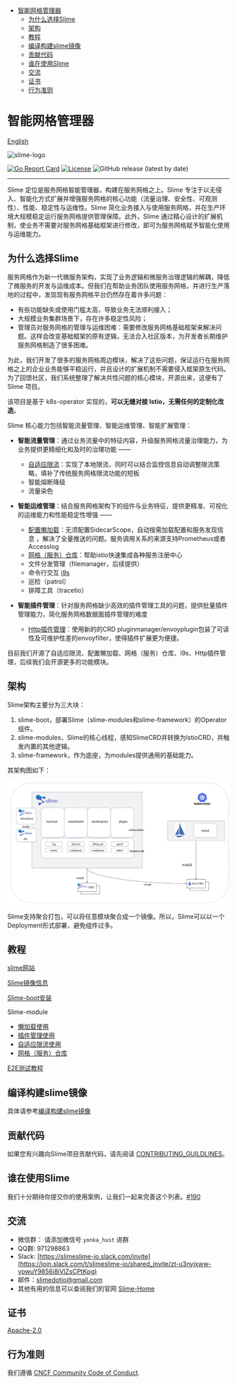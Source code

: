 - [智能网格管理器](#智能网格管理器)
  - [为什么选择Slime](#为什么选择slime)
  - [架构](#架构)
  - [教程](#教程)
  - [编译构建slime镜像](#编译构建slime镜像)
  - [贡献代码](#贡献代码)
  - [谁在使用Slime](#谁在使用slime)
  - [交流](#交流)
  - [证书](#证书)
  - [行为准则](#行为准则)

# 智能网格管理器

[English](./README_EN.md)

![slime-logo](media/slime_logo.png)

 [![Go Report Card](https://goreportcard.com/badge/github.com/slime-io/slime)](https://goreportcard.com/report/github.com/slime-io/slime) [![License](https://img.shields.io/badge/License-Apache%202.0-green.svg)](https://github.com/slime-io/slime/blob/master/LICENSE) ![GitHub release (latest by date)](https://img.shields.io/github/v/release/slime-io/slime?color=green)

---

Slime 定位是服务网格智能管理器，构建在服务网格之上。Slime 专注于以无侵入、智能化方式扩展并增强服务网格的核心功能（流量治理、安全性、可观测性）、性能、稳定性与运维性。Slime 简化业务接入与使用服务网格，并在生产环境大规模稳定运行服务网格提供管理保障。此外，Slime 通过精心设计的扩展机制，使业务不需要对服务网格基础框架进行修改，即可为服务网格赋予智能化使用与运维能力。

## 为什么选择Slime

服务网格作为新一代微服务架构，实现了业务逻辑和微服务治理逻辑的解耦，降低了微服务的开发与运维成本。但我们在帮助业务团队使用服务网格，并进行生产落地的过程中，发现现有服务网格平台仍然存在着许多问题：

- 有些功能缺失或使用门槛太高，导致业务无法顺利接入；
- 大规模业务集群场景下，存在许多稳定性风险；
- 管理员对服务网格的管理与运维困难：需要修改服务网格基础框架来解决问题。这样会改变基础框架的原有逻辑，无法合入社区版本，为开发者长期维护服务网格制造了很多困难。

为此，我们开发了很多的服务网格周边模块，解决了这些问题，保证运行在服务网格之上的企业业务能够平稳运行，并且设计的扩展机制不需要侵入框架原生代码。为了回馈社区，我们系统整理了解决共性问题的核心模块，开源出来，这便有了 Slime 项目。

该项目是基于 k8s-operator 实现的，**可以无缝对接 Istio，无需任何的定制化改造**。

Slime 核心能力包括智能流量管理、智能运维管理、智能扩展管理：

- **智能流量管理**：通过业务流量中的特征内容，升级服务网格流量治理能力，为业务提供更精细化和及时的治理功能  —— 
  - [自适应限流](./staging/src/slime.io/slime/modules/limiter)：实现了本地限流，同时可以结合监控信息自动调整限流策略，填补了传统服务网格限流功能的短板
  - 智能熔断降级
  - 流量染色

- **智能运维管理**：结合服务网格架构下的组件与业务特征，提供更精准、可视化的运维能力和性能稳定性增强 ——
  - [配置懒加载](./staging/src/slime.io/slime/modules/lazyload)：无须配置SidecarScope，自动按需加载配置和服务发现信息 ，解决了全量推送的问题。服务调用关系的来源支持Prometheus或者Accesslog
  - [网格（服务）仓库](./staging/src/slime.io/slime/modules/meshregistry)：帮助istio快速集成各种服务注册中心
  - 文件分发管理（filemanager，后续提供）
  - 命令行交互 [i9s](https://github.com/slime-io/i9s)
  - 巡检（patrol）
  - 排障工具（tracetio）

- **智能插件管理**：针对服务网格缺少高效的插件管理工具的问题，提供批量插件管理能力，简化服务网格数据面插件管理的难度
  - [Http插件管理](./staging/src/slime.io/slime/modules/plugin)：使用新的的CRD pluginmanager/envoyplugin包装了可读性及可维护性差的envoyfilter，使得插件扩展更为便捷。

目前我们开源了自适应限流、配置懒加载、网格（服务）仓库、i9s、Http插件管理，后续我们会开源更多的功能模块。


## 架构

Slime架构主要分为三大块：

1. slime-boot，部署Slime（slime-modules和slime-framework）的Operator组件。
2. slime-modules，Slime的核心线程，感知SlimeCRD并转换为IstioCRD，并触发内置的其他逻辑。
3. slime-framework，作为底座，为modules提供通用的基础能力。

其架构图如下：

![slime架构图](media/slime-arch-v3.png)

Slime支持聚合打包，可以将任意模块聚合成一个镜像。所以，Slime可以以一个Deployment形式部署，避免组件过多。

## 教程

[slime网站](https://slime-io.github.io/)

[Slime镜像信息](https://github.com/slime-io/slime/wiki/Slime-Project-Tag-and-Image-Tag-Mapping-Table)

[Slime-boot安装](./doc/zh/slime-boot.md)

Slime-module

- [懒加载使用](./staging/src/slime.io/slime/modules/lazyload/README.md)
- [插件管理使用](./staging/src/slime.io/slime/modules/plugin/README.md)
- [自适应限流使用](./staging/src/slime.io/slime/modules/limiter/README.md)
- [网格（服务）仓库](./staging/src/slime.io/slime/modules/meshregistry/README_CH.md)

[E2E测试教程](./doc/zh/slime_e2e_test_zh.md)


## 编译构建slime镜像

具体请参考[编译构建slime镜像](./doc/zh/slime-build.md)


## 贡献代码

如果您有兴趣向Slime项目贡献代码，请先阅读 [CONTRIBUTING_GUILDLINES](./CONTRIBUTING_GUILDLINES.md)。

## 谁在使用Slime

我们十分期待你提交你的使用案例，让我们一起来完善这个列表。[#190](https://github.com/slime-io/slime/issues/190)

## 交流

- 微信群： 请添加微信号 `yonka_hust` 进群
- QQ群: 971298863
- Slack: [https://slimeslime-io.slack.com/invite](https://join.slack.com/t/slimeslime-io/shared_invite/zt-u3nyjxww-vpwuY9856i8iVlZsCPtKpg)
- 邮件：slimedotio@gmail.com
- 其他有用的信息可以查阅我们的官网 [Slime-Home](https://slime-io.github.io/)

## 证书

[Apache-2.0](https://choosealicense.com/licenses/apache-2.0/)


## 行为准则

我们遵循 [CNCF Community Code of Conduct](https://github.com/cncf/foundation/blob/master/code-of-conduct.md).